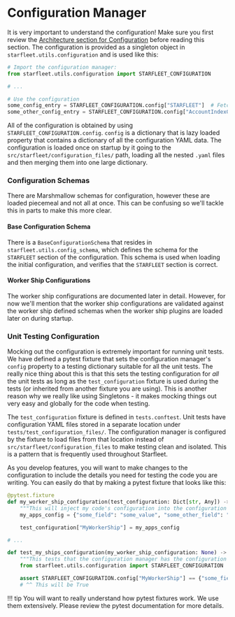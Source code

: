 # Configuration Manager

It is very important to understand the configuration! Make sure you first review the [Architecture section for Configuration](../../architecture/Configuration.md) before reading this section. The configuration is provided as a singleton object in `starfleet.utils.configuration` and is used like this:

```python
# Import the configuration manager:
from starfleet.utils.configuration import STARFLEET_CONFIGURATION

# ...

# Use the configuration
some_config_entry = STARFLEET_CONFIGURATION.config["STARFLEET"]  # Fetch the dictionary under the STARFLEET configuration section
some_other_config_entry = STARFLEET_CONFIGURATION.config["AccountIndexGeneratorShip"]  # Fetch the dictionary under the AccountIndexGeneratorShip worker ship definition
```

All of the configuration is obtained by using `STARFLEET_CONFIGURATION.config`. `config` is a dictionary that is lazy loaded property that contains a dictionary of all the configuration YAML data. The configuration is loaded once on startup by it going to the `src/starfleet/configuration_files/` path, loading all the nested `.yaml` files and then merging them into one large dictionary.

### Configuration Schemas
There are Marshmallow schemas for configuration, however these are loaded piecemeal and not all at once. This can be confusing so we'll tackle this in parts to make this more clear.

#### Base Configuration Schema
There is a `BaseConfigurationSchema` that resides in `starfleet.utils.config_schema`, which defines the schema for the `STARFLEET` section of the configuration. This schema is used when loading the initial configuration, and verifies that the `STARFLEET` section is correct.

#### Worker Ship Configurations
The worker ship configurations are documented later in detail. However, for now we'll mention that the worker ship configurations are validated against the worker ship defined schemas when the worker ship plugins are loaded later on during startup.

### Unit Testing Configuration
Mocking out the configuration is extremely important for running unit tests. We have defined a pytest fixture that sets the configuration manager's `config` property to a testing dictionary suitable for all the unit tests. The really nice thing about this is that this sets the testing configuration for *all* the unit tests as long as the `test_configuration` fixture is used during the tests (or inherited from another fixture you are using). This is another reason why we really like using Singletons - it makes mocking things out very easy and globally for the code when testing.

The `test_configuration` fixture is defined in `tests.conftest`. Unit tests have configuration YAML files stored in a separate location under `tests/test_configuration_files/`. The configuration manager is configured by the fixture to load files from that location instead of `src/starfleet/configuration_files` to make testing clean and isolated. This is a pattern that is frequently used throughout Starfleet.

As you develop features, you will want to make changes to the configuration to include the details you need for testing the code you are writing. You can easily do that by making a pytest fixture that looks like this:

```python
@pytest.fixture
def my_worker_ship_configuration(test_configuration: Dict[str, Any]) -> None:
    """This will inject my code's configuration into the configuration manager for use throughout the app."""
    my_apps_config = {"some_field": "some_value", "some_other_field": "some_other_value"}

    test_configuration["MyWorkerShip"] = my_apps_config

# ...

def test_my_ships_configuration(my_worker_ship_configuration: None) -> None:
    """This tests that the configuration manager has the configuration set by my fixture loaded within it."""
    from starfleet.utils.configuration import STARFLEET_CONFIGURATION

    assert STARFLEET_CONFIGURATION.config["MyWorkerShip"] == {"some_field": "some_value", "some_other_field": "some_other_value"}
    # ^^ This will be True
```

!!! tip
    You will want to really understand how pytest fixtures work. We use them extensively. Please review the pytest documentation for more details.
